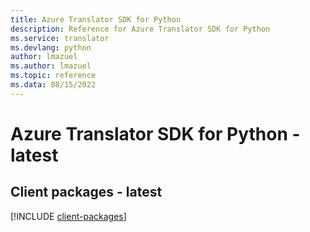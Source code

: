 ```yaml
---
title: Azure Translator SDK for Python
description: Reference for Azure Translator SDK for Python
ms.service: translator
ms.devlang: python
author: lmazuel
ms.author: lmazuel
ms.topic: reference
ms.data: 08/15/2022
---
```

# Azure Translator SDK for Python - latest

## Client packages - latest
[!INCLUDE [client-packages](translator-client-index.md)]